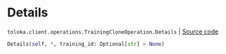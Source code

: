 # Details
`toloka.client.operations.TrainingCloneOperation.Details` | [Source code](https://github.com/Toloka/toloka-kit/blob/v1.1.2/src/client/operations.py#L225)

```python
Details(self, *, training_id: Optional[str] = None)
```

